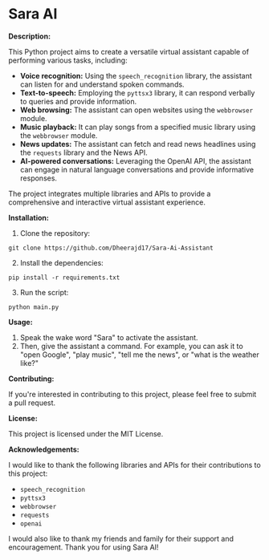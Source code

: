 
# Sara AI

**Description:**

This Python project aims to create a versatile virtual assistant capable of performing various tasks, including:

-   **Voice recognition:** Using the `speech_recognition` library, the assistant can listen for and understand spoken commands.
-   **Text-to-speech:** Employing the `pyttsx3` library, it can respond verbally to queries and provide information.
-   **Web browsing:** The assistant can open websites using the `webbrowser` module.
-   **Music playback:** It can play songs from a specified music library using the `webbrowser` module.
-   **News updates:** The assistant can fetch and read news headlines using the `requests` library and the News API.
-   **AI-powered conversations:** Leveraging the OpenAI API, the assistant can engage in natural language conversations and provide informative responses.

The project integrates multiple libraries and APIs to provide a comprehensive and interactive virtual assistant experience.

**Installation:**

1.  Clone the repository:

```
git clone https://github.com/Dheerajd17/Sara-Ai-Assistant

```

2.  Install the dependencies:

```
pip install -r requirements.txt

```

3.  Run the script:

```
python main.py

```

**Usage:**

1.  Speak the wake word "Sara" to activate the assistant.
2.  Then, give the assistant a command. For example, you can ask it to "open Google", "play music", "tell me the news", or "what is the weather like?"

**Contributing:**

If you're interested in contributing to this project, please feel free to submit a pull request.

**License:**

This project is licensed under the MIT License.

**Acknowledgements:**

I would like to thank the following libraries and APIs for their contributions to this project:

-   `speech_recognition`
-   `pyttsx3`
-   `webbrowser`
-   `requests`
-   `openai`

I would also like to thank my friends and family for their support and encouragement.
Thank you for using Sara AI!
